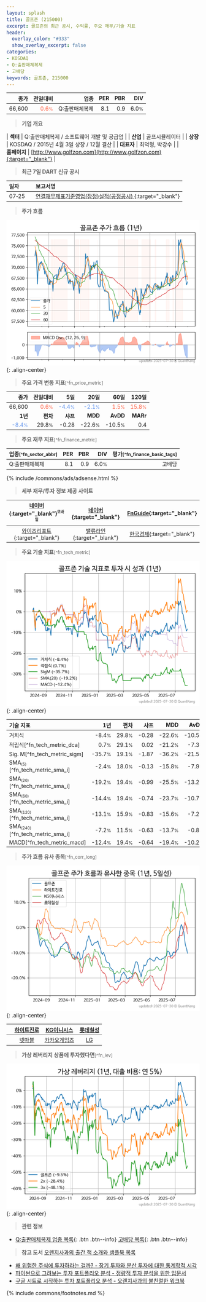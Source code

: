 ```yaml
---
layout: splash
title: 골프존 (215000)
excerpt: 골프존의 최근 공시, 수익률, 주요 재무/기술 지표
header:
  overlay_color: "#333"
  show_overlay_excerpt: false
categories:
- KOSDAQ
- Q:출판매체복제
- 고배당
keywords: 골프존, 215000
---
```


| **종가** | **전일대비** | **업종** | **PER** | **PBR** | **DIV** |
| -------: | -----------: | -------: | ------: | ------: | ------: |
| 66,600 | <span style="color: tomato">0.6<small>%</small></span> | Q:출판매체복제 | 8.1 | 0.9 | 6.0<small>%</small> |

<!-- more -->


> **기업 개요**<a id="company"></a>

| <span style="white-space:nowrap;">**섹터**</span> | Q:출판매체복제 / 소프트웨어 개발 및 공급업 |
| <span style="white-space:nowrap;">**산업**</span> | 골프시뮬레이터 |
| <span style="white-space:nowrap;">**상장**</span> | KOSDAQ / 2015년 4월 3일 상장 / 12월 결산 |
| <span style="white-space:nowrap;">**대표자**</span> | 최덕형, 박강수 |
| <span style="white-space:nowrap;">**홈페이지**</span> | [http://www.golfzon.com](http://www.golfzon.com){:target="_blank"} |


> **최근 7일 DART 신규 공시**<a id="dart"></a>

| **일자** |      | **보고서명** |
| :------- | :--- | :----------- |
| 07&#x2011;25 | | [연결재무제표기준영업(잠정)실적(공정공시)              ](https://dart.fss.or.kr/dsaf001/main.do?rcpNo=20250725900728){:target="_blank"} |


> **주가 흐름**<a id="price"></a>

![215000](/stock/images/215000.png){: .align-center}


> **주요 가격 변동 지표**<small>[^fn_price_metric]</small>

| **종가** | **전일대비** | **5일** | **20일** | **60일** | **120일** |
| -------: | -----------: | ------: | -------: | -------: | --------: |
| 66,600 | <span style="color: tomato">0.6<small>%</small></span> | <span style="color: cornflowerblue">-4.4<small>%</small></span> | <span style="color: cornflowerblue">-2.1<small>%</small></span> | <span style="color: tomato">1.5<small>%</small></span> | <span style="color: tomato">15.8<small>%</small></span> |
| **1년** | **편차** | **샤프** | **MDD** | **AvDD** | **MARr** |
| <span style="color: cornflowerblue">-8.4<small>%</small></span> | 29.8<small>%</small> | -0.28 | -22.6<small>%</small> | -10.5<small>%</small> | 0.4 |


> **주요 재무 지표**<small>[^fn_finance_metric]</small>

| **업종**<small>[^fn_sector_abbr]</small> | **PER** | **PBR** | **DIV** | **평가**<small>[^fn_finance_basic_tags]</small> |
| :--------------------------------------- | ------: | ------: | ------: | ----------------------------------------------: |
| Q:출판매체복제 | 8.1 | 0.9 | 6.0<small>%</small> | 고배당 |



{% include /commons/ads/adsense.html %}

> **세부 재무/투자 정보 제공 사이트**

| [네이버](https://m.stock.naver.com/domestic/stock/215000/finance/summary){:target="_blank"}<sup><small>모바일</small></sup> | [네이버](https://finance.naver.com/item/coinfo.naver?code=215000){:target="_blank"} | [FnGuide](https://comp.fnguide.com/SVO2/ASP/SVD_Invest.asp?gicode=A215000&MenuYn=Y){:target="_blank"} |
| :---: | :---: | :---: |
| [와이즈리포트](https://comp.wisereport.co.kr/company/c1040001.aspx?cmp_cd=215000){:target="_blank"} | [밸류라인](https://www.valueline.co.kr/finance/summary/215000){:target="_blank"} | [한국경제](https://markets.hankyung.com/stock/215000/financial-summary){:target="_blank"} |


> **주요 기술 지표**<small>[^fn_tech_metric]</small>


![215000](/stock/images/215000_tech.png){: .align-center}

| **기술 지표** | **1년** | **편차** | **샤프** | **MDD** | **AvDD** |
| :------------ | ------: | -----------: | -------: | ------: | -------: |
| 거치식 | -8.4<small>%</small> | 29.8<small>%</small> | -0.28 | -22.6<small>%</small> | -10.5<small>%</small> |
| 적립식[^fn_tech_metric_dca] | 0.7<small>%</small> | 29.1<small>%</small> | 0.02 | -21.2<small>%</small> | -7.3<small>%</small> |
| Sig. M[^fn_tech_metric_sigm] | -35.7<small>%</small> | 19.1<small>%</small> | -1.87 | -36.2<small>%</small> | -21.5<small>%</small> |
| SMA<small><sub>(5)</sub></small>[^fn_tech_metric_sma_i] | -2.4<small>%</small> | 18.0<small>%</small> | -0.13 | -15.8<small>%</small> | -7.9<small>%</small> |
| SMA<small><sub>(20)</sub></small>[^fn_tech_metric_sma_i] | -19.2<small>%</small> | 19.4<small>%</small> | -0.99 | -25.5<small>%</small> | -13.2<small>%</small> |
| SMA<small><sub>(60)</sub></small>[^fn_tech_metric_sma_i] | -14.4<small>%</small> | 19.4<small>%</small> | -0.74 | -23.7<small>%</small> | -10.7<small>%</small> |
| SMA<small><sub>(120)</sub></small>[^fn_tech_metric_sma_i] | -13.1<small>%</small> | 15.9<small>%</small> | -0.83 | -15.6<small>%</small> | -7.2<small>%</small> |
| SMA<small><sub>(240)</sub></small>[^fn_tech_metric_sma_i] | -7.2<small>%</small> | 11.5<small>%</small> | -0.63 | -13.7<small>%</small> | -0.8<small>%</small> |
| MACD[^fn_tech_metric_macd] | -12.4<small>%</small> | 19.4<small>%</small> | -0.64 | -19.4<small>%</small> | -10.2<small>%</small> |


> **주가 흐름 유사 종목**<a id="corr"></a><small>[^fn_corr_long]</small>

![215000](/stock/images/215000_corr.png){: .align-center}

|       | [하이트진로](/000080/) | [KG이니시스](/035600/) | [롯데칠성](/005300/) |
| :---: | :------------------------------------: | :------------------------------------: | :------------------------------------: |
|       | [넷마블](/251270/) | [카카오게임즈](/293490/) | [LG](/003550/) |


> **가상 레버리지 상품에 투자했다면**<a id="2x"></a><small>[^fn_lev]</small>

![215000](/stock/images/215000_2x.png){: .align-center}


> **관련 정보**

- [Q:출판매체복제 업종 목록](/stats/sector/kosdaq_업종_출판매체복제_종목/){: .btn .btn--info} [고배당 목록](/fn/fn_high_div/){: .btn .btn--info}

> **참고 도서** [오렌지사과의 출간 책 소개와 샘플북 목록](https://kongdori.tistory.com/691)

- [왜 위험한 주식에 투자하라는 걸까? - 장기 투자와 분산 투자에 대한 통계학적 시각](https://kongdori.tistory.com/421)
- [파이썬으로 그려보는 투자 포트폴리오 분석  - 정량적 투자 분석을 위한 입문서](https://kongdori.tistory.com/643)
- [구글 시트로 시작하는 투자 포트폴리오 분석 - 오렌지사과의 불친절한 워크북](https://kongdori.tistory.com/449)


{% include commons/footnotes.md %}
